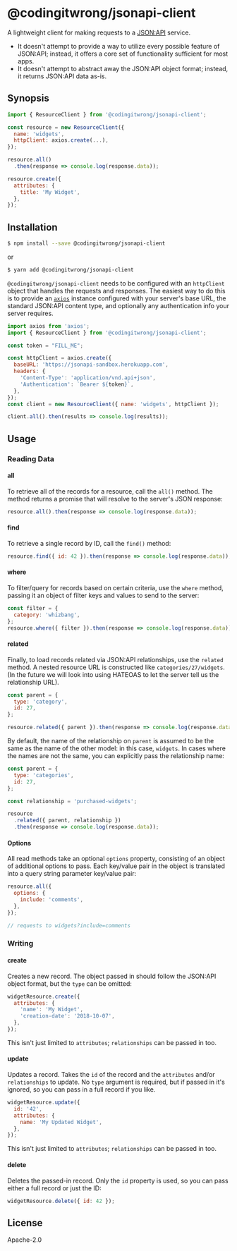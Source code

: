 # @codingitwrong/jsonapi-client

A lightweight client for making requests to a [JSON:API](https://jsonapi.org/) service.

- It doesn't attempt to provide a way to utilize every possible feature of JSON:API; instead, it offers a core set of functionality sufficient for most apps.
- It doesn't attempt to abstract away the JSON:API object format; instead, it returns JSON:API data as-is.

## Synopsis

```javascript
import { ResourceClient } from '@codingitwrong/jsonapi-client';

const resource = new ResourceClient({
  name: 'widgets',
  httpClient: axios.create(...),
});

resource.all()
  .then(response => console.log(response.data));

resource.create({
  attributes: {
    title: 'My Widget',
  },
});
```

## Installation

```sh
$ npm install --save @codingitwrong/jsonapi-client
```

or

```sh
$ yarn add @codingitwrong/jsonapi-client
```

`@codingitwrong/jsonapi-client` needs to be configured with an `httpClient` object that handles the requests and responses. The easiest way to do this is to provide an [`axios`](https://axios-http.com/) instance configured with your server's base URL, the standard JSON:API content type, and optionally any authentication info your server requires.

```js
import axios from 'axios';
import { ResourceClient } from '@codingitwrong/jsonapi-client';

const token = "FILL_ME";

const httpClient = axios.create({
  baseURL: 'https://jsonapi-sandbox.herokuapp.com',
  headers: {
    'Content-Type': 'application/vnd.api+json',
    'Authentication': `Bearer ${token}`,
  },
});
const client = new ResourceClient({ name: 'widgets', httpClient });

client.all().then(results => console.log(results));
```

## Usage

### Reading Data

#### all

To retrieve all of the records for a resource, call the `all()` method. The method returns a promise that will resolve to the server's JSON response:

```javascript
resource.all().then(response => console.log(response.data));
```

#### find

To retrieve a single record by ID, call the `find()` method:

```javascript
resource.find({ id: 42 }).then(response => console.log(response.data));
```

#### where

To filter/query for records based on certain criteria, use the `where` method, passing it an object of filter keys and values to send to the server:

```javascript
const filter = {
  category: 'whizbang',
};
resource.where({ filter }).then(response => console.log(response.data));
```

#### related

Finally, to load records related via JSON:API relationships, use the `related` method. A nested resource URL is constructed like `categories/27/widgets`. (In the future we will look into using HATEOAS to let the server tell us the relationship URL).

```javascript
const parent = {
  type: 'category',
  id: 27,
};

resource.related({ parent }).then(response => console.log(response.data));
```

By default, the name of the relationship on `parent` is assumed to be the same as the name of the other model: in this case, `widgets`. In cases where the names are not the same, you can explicitly pass the relationship name:

```javascript
const parent = {
  type: 'categories',
  id: 27,
};

const relationship = 'purchased-widgets';

resource
  .related({ parent, relationship })
  .then(response => console.log(response.data));
```

#### Options

All read methods take an optional `options` property, consisting of an object of additional options to pass. Each key/value pair in the object is translated into a query string parameter key/value pair:

```js
resource.all({
  options: {
    include: 'comments',
  },
});

// requests to widgets?include=comments
```

### Writing

#### create

Creates a new record. The object passed in should follow the JSON:API object format, but the `type` can be omitted:

```js
widgetResource.create({
  attributes: {
    'name': 'My Widget',
    'creation-date': '2018-10-07',
  },
});
```

This isn't just limited to `attributes`; `relationships` can be passed in too.

#### update

Updates a record. Takes the `id` of the record and the `attributes` and/or `relationships` to update. No `type` argument is required, but if passed in it's ignored, so you can pass in a full record if you like.

```js
widgetResource.update({
  id: '42',
  attributes: {
    name: 'My Updated Widget',
  },
});
```

This isn't just limited to `attributes`; `relationships` can be passed in too.

#### delete

Deletes the passed-in record. Only the `id` property is used, so you can pass either a full record or just the ID:

```js
widgetResource.delete({ id: 42 });
```

## License

Apache-2.0
